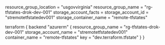 resource_group_location = "usgovvirginia"
resource_group_name = "rg-tfstates-drok-dev-001"
storage_account_facts = <sensitive>
storage_account_id = "stremotetfstatedev001"
storage_container_name = "remote-tfstates"

terraform {
  backend "azurerm" {
    resource_group_name  = "rg-tfstates-drok-dev-001"
    storage_account_name = "stremotetfstatedev001"
    container_name       = "remote-tfstates"
    key                  = "dev.terraform.tfstate"
  }
}